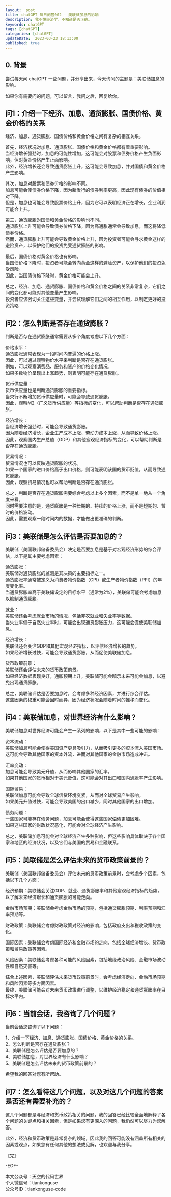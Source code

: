 ```yaml
---   
layout:  post  
title: chatGPT 每日问答002 - 美联储加息的影响  
description: 我不懂经济学，不知道是否正确。 
keywords: chatGPT  
tags: [chatGPT]    
categories: [chatGPT]  
updateDate:  2023-03-23 18:13:00  
published: true  
---  
```



## 0. 背景  


尝试每天问 chatGPT 一些问题，并分享出来，今天询问的主题是：美联储加息的影响。  


如果你有需要问的问题，可以留言，我问之后，回复给你。  


## 问1：介绍一下经济、加息、通货膨胀、国债价格、黄金价格的关系  


经济、加息、通货膨胀、国债价格和黄金价格之间有复杂的相互关系。  


首先，经济状况对加息、通货膨胀、国债价格和黄金价格都有着重要影响。  
当经济增长强劲时，加息的可能性增加，这可能会对股票和债券价格产生负面影响，但对黄金价格产生正面影响。  
此外，经济增长还会导致通货膨胀上升，这可能会导致加息，并对国债和黄金价格产生影响。  


其次，加息对股票和债券价格的影响不同。  
加息可能会使债券价格下降，因为新发行的债券利率更高，因此现有债券的价值相对下降。  
但是，加息也可能会导致股票价格上升，因为它可以表明经济正在增长，企业利润可能会上升。


第三，通货膨胀对国债和黄金价格的影响也不同。  
通货膨胀上升可能会导致债券价格下降，因为高通胀通常会导致加息，而这将降低债券价格。  
然而，通货膨胀上升可能会导致黄金价格上升，因为投资者可能会寻求黄金这样的避险资产，以保护他们的投资免受通货膨胀的影响。  


最后，国债价格对黄金价格也有影响。  
当国债价格下降时，投资者可能会转向黄金这样的避险资产，以保护他们的投资免受风险。  
因此，当国债价格下降时，黄金价格可能会上升。  


总之，经济、加息、通货膨胀、国债价格和黄金价格之间的关系非常复杂，它们之间的变化都可能对其他变量产生影响。  
投资者应该密切关注这些变量，并尝试理解它们之间的相互作用，以制定更好的投资策略  


## 问2：怎么判断是否存在通货膨胀？


判断是否存在通货膨胀通常需要从多个角度考虑以下几个方面：  


价格水平：  
通货膨胀通常表现为一段时间内普遍的价格上涨。  
因此，可以通过观察物价水平来判断是否存在通货膨胀。  
例如，可以观察消费品、服务和资产的价格变化情况。  
如果多数物价呈现出上涨趋势，则表明可能存在通货膨胀。  


货币供应量：  
货币供应量也是判断通货膨胀的重要指标。  
当央行不断增加货币供应量时，可能会导致通货膨胀。  
因此，观察M2（广义货币供应量）等指标的变化，可以帮助判断是否存在通货膨胀。  


经济增长：  
当经济增长强劲时，可能会导致通货膨胀。  
因为随着经济增长，企业生产成本上涨、劳动力成本上涨，从而导致价格上涨。  
因此，观察国内生产总值（GDP）和其他宏观经济指标的变化，可以帮助判断是否存在通货膨胀。  


贸易情况：  
贸易情况也可以反映通货膨胀的状况。  
如果一个国家的进口价格高于出口价格，则可能表明该国的货币贬值，从而导致通货膨胀。  
因此，观察贸易情况也可以帮助判断是否存在通货膨胀。  


总之，判断是否存在通货膨胀需要综合考虑以上多个因素，而不是单一地从一个角度来看。  
同时需要注意的是，通货膨胀是一种长期的、持续的价格上涨，而不是短期的、暂时的价格波动。  
因此，需要观察一段时间内的数据，才能做出更准确的判断。  


## 问3：美联储是怎么评估是否要加息的？  


美联储（美国联邦储备委员会）决定是否要加息是基于对宏观经济形势的综合评估，以下是其主要考虑因素：  


通货膨胀：  
美联储对通货膨胀的监测是其决策的主要指标之一。  
通货膨胀率通常被定义为消费者物价指数（CPI）或生产者物价指数（PPI）的年度变化率。  
当通货膨胀率高于美联储设定的目标水平（通常为2%），美联储可能会考虑加息以抑制通货膨胀。  


就业：  
美联储还会考虑就业市场的情况，包括非农就业和失业率等数据。  
当失业率低于自然失业率时，可能会出现通货膨胀压力，这可能会促使美联储加息。  


经济增长：  
美联储还会关注GDP和其他宏观经济指标，以评估经济增长的趋势。  
如果经济增长过快，可能会导致通货膨胀，从而促使美联储加息。  


货币政策前景：  
美联储还会评估未来的货币政策前景。  
如果经济数据表现良好，通胀预期上升，美联储可能会暗示未来可能会加息，以避免出现通货膨胀。  


总之，美联储评估是否要加息时，会考虑多种经济因素，并进行综合评估。  
这些因素的权重可能会因时而异，因为经济状况会随着时间的推移而变化。  


## 问4：美联储加息，对世界经济有什么影响？


美联储加息对世界经济可能会产生一系列的影响，以下是其中一些可能的影响：


资本流动：  
美联储加息可能会使得美国资产更具吸引力，从而吸引更多的资本流入美国市场。  
这可能会导致其他国家的资本外流，进而对其他国家的金融市场造成冲击。  


汇率变动：  
加息可能会导致美元升值，从而影响其他国家的汇率。  
如果其他国家的货币相对于美元贬值，这可能会对其出口和国内通胀率产生影响。  


国际贸易：  
美联储加息可能会导致全球信贷环境变紧，从而对全球贸易产生影响。  
如果美元升值过快，可能会导致美国的出口减少，同时其他国家的出口增加。  


债务问题：  
一些国家可能存在债务问题，加息可能会使得这些国家偿债更加困难。  
如果这些国家的财政状况恶化，可能会对全球经济产生影响。  


总之，美联储加息可能会对全球经济产生多种影响，但这些影响具体取决于各个国家和地区的经济状况，以及它们与美国的贸易和金融联系。  


## 问5：美联储是怎么评估未来的货币政策前景的？


美联储（美国联邦储备委员会）评估未来的货币政策前景时，会考虑多个因素，包括以下几个方面：  


经济预期：美联储会关注GDP、就业、通货膨胀率和其他宏观经济指标的趋势，以了解未来经济增长和通货膨胀的可能走向。  


金融市场预期：美联储会考虑金融市场的预期，包括通货膨胀预期、利率预期和汇率预期等。  


财政政策：美联储会考虑财政政策对经济的影响，包括政府支出和税收政策的变化。  


国际因素：美联储会考虑国际经济和金融市场的走向，包括全球经济增长、货币政策和贸易政策等因素。  


风险因素：美联储会考虑各种可能的风险因素，包括地缘政治风险、金融市场波动性和自然灾害等。  


综合上述因素，美联储评估未来货币政策前景时，会考虑经济走向、金融市场预期和风险因素等多方面因素。  
最终，美联储可能会对未来货币政策进行调整，以维护经济稳定和通货膨胀率在目标水平内。  


## 问6：当前会话，我咨询了几个问题？  


当前会话您咨询了以下问题：  


1、介绍一下经济、加息、通货膨胀、国债价格、黄金价格的关系。  
2、怎么判断是否存在通货膨胀？  
3、美联储是怎么评估是否要加息的？  
4、美联储加息，对世界经济有什么影响？  
5、美联储是怎么评估未来的货币政策前景的？  


希望我的回答对您有所帮助。  


## 问7：怎么看待这几个问题，以及对这几个问题的答案是否还有需要补充的？


这几个问题都是与经济和货币政策相关的问题，我的回答已经比较全面地解释了各个问题的关键点和相关因素，但是如果您有更深入的问题，我仍然可以尽力为您解答。  


此外，经济和货币政策是非常复杂的领域，因此我的回答可能没有涵盖所有相关的因素或观点，如果您有任何其他的想法或见解，也欢迎与我分享。  



《完》  


-EOF-  



本文公众号：天空的代码世界  
个人微信号：tiankonguse  
公众号ID：tiankonguse-code  
  

